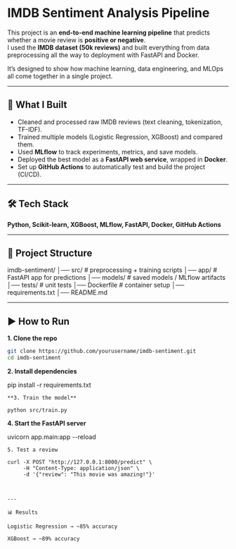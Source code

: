 #  IMDB Sentiment Analysis Pipeline  

This project is an **end-to-end machine learning pipeline** that predicts whether a movie review is **positive or negative**.  
I used the **IMDB dataset (50k reviews)** and built everything from data preprocessing all the way to deployment with FastAPI and Docker.  

It’s designed to show how machine learning, data engineering, and MLOps all come together in a single project.  

---

## 🚀 What I Built  
- Cleaned and processed raw IMDB reviews (text cleaning, tokenization, TF-IDF).  
- Trained multiple models (Logistic Regression, XGBoost) and compared them.  
- Used **MLflow** to track experiments, metrics, and save models.  
- Deployed the best model as a **FastAPI web service**, wrapped in **Docker**.  
- Set up **GitHub Actions** to automatically test and build the project (CI/CD).  

---

## 🛠️ Tech Stack  
**Python, Scikit-learn, XGBoost, MLflow, FastAPI, Docker, GitHub Actions**  

---

## 📂 Project Structure  
imdb-sentiment/
│── src/ # preprocessing + training scripts
│── app/ # FastAPI app for predictions
│── models/ # saved models / MLflow artifacts
│── tests/ # unit tests
│── Dockerfile # container setup
│── requirements.txt
│── README.md


---

## ▶️ How to Run  

**1. Clone the repo**  
```bash
git clone https://github.com/yourusername/imdb-sentiment.git
cd imdb-sentiment
```
**2. Install dependencies**

pip install -r requirements.txt

```
**3. Train the model**

python src/train.py

```
**4. Start the FastAPI server**

uvicorn app.main:app --reload

```
5. Test a review

curl -X POST "http://127.0.0.1:8000/predict" \
     -H "Content-Type: application/json" \
     -d '{"review": "This movie was amazing!"}'



---

📊 Results

Logistic Regression → ~85% accuracy

XGBoost → ~89% accuracy
